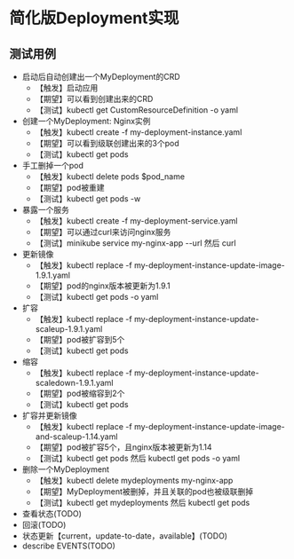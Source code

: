 # 简化版Deployment实现
## 测试用例
- 启动后自动创建出一个MyDeployment的CRD
    - 【触发】启动应用
    - 【期望】可以看到创建出来的CRD
    - 【测试】kubectl get CustomResourceDefinition -o yaml 
- 创建一个MyDeployment: Nginx实例
    - 【触发】kubectl create -f my-deployment-instance.yaml
    - 【期望】可以看到级联创建出来的3个pod
    - 【测试】kubectl get pods 
- 手工删掉一个pod
    - 【触发】kubectl delete pods $pod_name 
    - 【期望】pod被重建
    - 【测试】kubectl get pods -w
- 暴露一个服务
    - 【触发】kubectl create -f my-deployment-service.yaml
    - 【期望】可以通过curl来访问nginx服务
    - 【测试】minikube service my-nginx-app --url 然后 curl
- 更新镜像
    - 【触发】kubectl replace -f my-deployment-instance-update-image-1.9.1.yaml
    - 【期望】pod的nginx版本被更新为1.9.1
    - 【测试】kubectl get pods -o yaml
- 扩容
    - 【触发】kubectl replace -f my-deployment-instance-update-scaleup-1.9.1.yaml
    - 【期望】pod被扩容到5个
    - 【测试】kubectl get pods
- 缩容
    - 【触发】kubectl replace -f my-deployment-instance-update-scaledown-1.9.1.yaml
    - 【期望】pod被缩容到2个
    - 【测试】kubectl get pods
- 扩容并更新镜像
    - 【触发】kubectl replace -f my-deployment-instance-update-image-and-scaleup-1.14.yaml
    - 【期望】pod被扩容5个，且nginx版本被更新为1.14
    - 【测试】kubectl get pods 然后 kubectl get pods -o yaml
- 删除一个MyDeployment
    - 【触发】kubectl delete mydeployments my-nginx-app
    - 【期望】MyDeployment被删掉，并且关联的pod也被级联删掉
    - 【测试】kubectl get mydeployments 然后 kubectl get pods
- 查看状态(TODO)
- 回滚(TODO)
- 状态更新【current，update-to-date，available】(TODO)
- describe EVENTS(TODO)